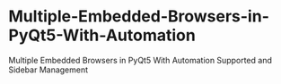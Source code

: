 # Multiple-Embedded-Browsers-in-PyQt5-With-Automation
Multiple Embedded Browsers in PyQt5 With Automation Supported and Sidebar Management
